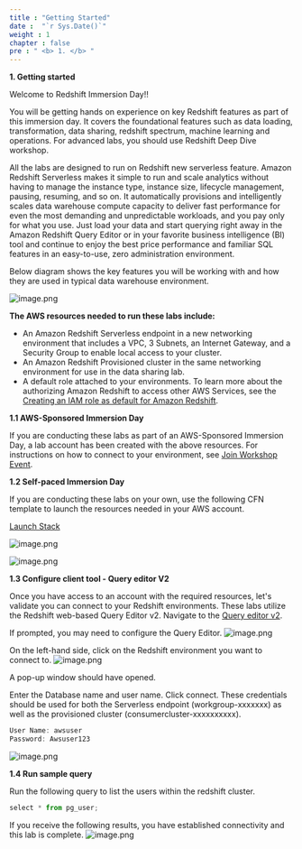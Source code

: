 ```yaml
---
title : "Getting Started"
date :  "`r Sys.Date()`" 
weight : 1 
chapter : false
pre : " <b> 1. </b> "
---
```

**1. Getting started**

Welcome to Redshift Immersion Day!!

You will be getting hands on experience on key Redshift features as part of this immersion day. It covers the foundational features such as data loading, transformation, data sharing, redshift spectrum, machine learning and operations. For advanced labs, you should use Redshift Deep Dive  workshop.

All the labs are designed to run on Redshift new serverless feature. Amazon Redshift Serverless  makes it simple to run and scale analytics without having to manage the instance type, instance size, lifecycle management, pausing, resuming, and so on. It automatically provisions and intelligently scales data warehouse compute capacity to deliver fast performance for even the most demanding and unpredictable workloads, and you pay only for what you use. Just load your data and start querying right away in the Amazon Redshift Query Editor or in your favorite business intelligence (BI) tool and continue to enjoy the best price performance and familiar SQL features in an easy-to-use, zero administration environment.

Below diagram shows the key features you will be working with and how they are used in typical data warehouse environment.

![image.png](/images/1/1-111.png)

**The AWS resources needed to run these labs include:**

- An Amazon Redshift Serverless endpoint in a new networking environment that includes a VPC, 3 Subnets, an Internet Gateway, and a Security Group to enable local access to your cluster.
- An Amazon Redshift Provisioned cluster in the same networking environment for use in the data sharing lab.
- A default role attached to your environments. To learn more about the authorizing Amazon Redshift to access other AWS Services, see the [Creating an IAM role as default for Amazon Redshift](https://docs.aws.amazon.com/redshift/latest/mgmt/default-iam-role.html).

**1.1 AWS-Sponsored Immersion Day**

If you are conducting these labs as part of an AWS-Sponsored Immersion Day, a lab account has been created with the above resources. For instructions on how to connect to your environment, see [Join Workshop Event](https://catalog.us-east-1.prod.workshops.aws/workshops/9f29cdba-66c0-445e-8cbb-28a092cb5ba7/en-US/lab0).

**1.2 Self-paced Immersion Day**

If you are conducting these labs on your own, use the following CFN template to launch the resources needed in your AWS account.

[Launch Stack](https://console.aws.amazon.com/cloudformation/home?#/stacks/new?stackName=RedshiftImmersionLab&templateURL=https://s3-us-west-2.amazonaws.com/redshift-immersionday-labs/immersionserverless.yaml)


![image.png](/images/1/1-2.png)

![image.png](/images/1/1-31.png)

**1.3 Configure client tool - Query editor V2**

Once you have access to an account with the required resources, let's validate you can connect to your Redshift environments. These labs utilize the Redshift web-based Query Editor v2. Navigate to the [Query editor v2](https://ap-southeast-1.console.aws.amazon.com/sqlworkbench/home?region=ap-southeast-1#/client).

If prompted, you may need to configure the Query Editor.
![image.png](/images/1/1-4.png)

On the left-hand side, click on the Redshift environment you want to connect to.
![image.png](/images/1/1-5.png)

A pop-up window should have opened.

Enter the Database name and user name. Click connect. These credentials should be used for both the Serverless endpoint (workgroup-xxxxxxx) as well as the provisioned cluster (consumercluster-xxxxxxxxxx).


```jsx
User Name: awsuser  
Password: Awsuser123
```
![image.png](/images/1/1-6.png)

**1.4 Run sample query**

Run the following query to list the users within the redshift cluster.

```jsx
select * from pg_user;
```

If you receive the following results, you have established connectivity and this lab is complete.
![image.png](/images/1/1-7.png)
